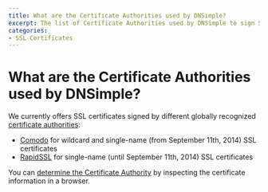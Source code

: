```yaml
---
title: What are the Certificate Authorities used by DNSimple?
excerpt: The list of Certificate Authorities used by DNSimple to sign SSL certificates.
categories:
- SSL Certificates
---
```


# What are the Certificate Authorities used by DNSimple?

We currently offers SSL certificates signed by different globally recognized [certificate authorities](/articles/what-is-a-certificate-authority/):

- [Comodo](http://www.comodo.com/) for wildcard and single-name (from September 11th, 2014) SSL certificates
- [RapidSSL](http://www.rapidssl.com/) for single-name (until September 11th, 2014) SSL certificates

You can [determine the Certificate Authority](/articles/how-to-determine-certificate-authority/) by inspecting the certificate information in a browser.

